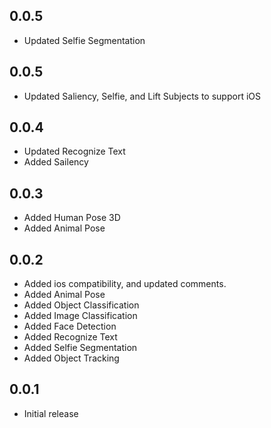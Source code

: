## 0.0.5

* Updated Selfie Segmentation

## 0.0.5

* Updated Saliency, Selfie, and Lift Subjects to support iOS

## 0.0.4

* Updated Recognize Text
* Added Sailency

## 0.0.3

* Added Human Pose 3D
* Added Animal Pose

## 0.0.2

* Added ios compatibility, and updated comments.
* Added Animal Pose
* Added Object Classification
* Added Image Classification
* Added Face Detection
* Added Recognize Text
* Added Selfie Segmentation
* Added Object Tracking

## 0.0.1

* Initial release
